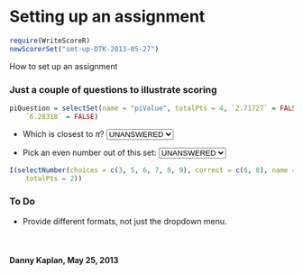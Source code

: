 Setting up an assignment
========================================================






```r
require(WriteScoreR)
newScorerSet("set-up-DTK-2013-05-27")
```


How to set up an assignment

### Just a couple of questions to illustrate scoring


```r
piQuestion = selectSet(name = "piValue", totalPts = 4, `2.71727` = FALSE, `3.14159` = TRUE, 
    `6.28318` = FALSE)
```


* Which is closest to $\pi$? <select name='in1'><option value='NA' selected>UNANSWERED</option> <option value='{
 "itemInfo": {
 "setID": "set-up-DTK-2013-05-27",
"itemN":      1,
"name": "piValue",
"totalpts":      4 
},
"type": "Fixed Choice",
"pts":      0,
"hint": "",
"reward": "Right!",
"content": "2.71727" 
}'>2.71727</option> <option value='{
 "itemInfo": {
 "setID": "set-up-DTK-2013-05-27",
"itemN":      1,
"name": "piValue",
"totalpts":      4 
},
"type": "Fixed Choice",
"pts":      4,
"hint": "",
"reward": "Right!",
"content": "3.14159" 
}'>3.14159</option> <option value='{
 "itemInfo": {
 "setID": "set-up-DTK-2013-05-27",
"itemN":      1,
"name": "piValue",
"totalpts":      4 
},
"type": "Fixed Choice",
"pts":      0,
"hint": "",
"reward": "Right!",
"content": "6.28318" 
}'>6.28318</option> </select><span id='out1' class='shiny-html-output'> </span>

* Pick an even number out of this set:  <select name='in2'><option value='NA' selected>UNANSWERED</option> <option value='{
 "itemInfo": {
 "setID": "set-up-DTK-2013-05-27",
"itemN":      2,
"name": "evens",
"totalpts":      1 
},
"type": "Fixed Choice",
"pts":      0,
"hint": "",
"reward": "Right!",
"content": "3" 
}'>3</option> <option value='{
 "itemInfo": {
 "setID": "set-up-DTK-2013-05-27",
"itemN":      2,
"name": "evens",
"totalpts":      1 
},
"type": "Fixed Choice",
"pts":      0,
"hint": "",
"reward": "Right!",
"content": "5" 
}'>5</option> <option value='{
 "itemInfo": {
 "setID": "set-up-DTK-2013-05-27",
"itemN":      2,
"name": "evens",
"totalpts":      1 
},
"type": "Fixed Choice",
"pts":      1,
"hint": "",
"reward": "Right!",
"content": "6" 
}'>6</option> <option value='{
 "itemInfo": {
 "setID": "set-up-DTK-2013-05-27",
"itemN":      2,
"name": "evens",
"totalpts":      1 
},
"type": "Fixed Choice",
"pts":      0,
"hint": "",
"reward": "Right!",
"content": "7" 
}'>7</option> <option value='{
 "itemInfo": {
 "setID": "set-up-DTK-2013-05-27",
"itemN":      2,
"name": "evens",
"totalpts":      1 
},
"type": "Fixed Choice",
"pts":      1,
"hint": "",
"reward": "Right!",
"content": "8" 
}'>8</option> <option value='{
 "itemInfo": {
 "setID": "set-up-DTK-2013-05-27",
"itemN":      2,
"name": "evens",
"totalpts":      1 
},
"type": "Fixed Choice",
"pts":      0,
"hint": "",
"reward": "Right!",
"content": "9" 
}'>9</option> </select><span id='out2' class='shiny-html-output'> </span>


```r
I(selectNumber(choices = c(3, 5, 6, 7, 8, 9), correct = c(6, 8), name = "evens", 
    totalPts = 2))
```


### To Do

* Provide different formats, not just the dropdown menu.

<select style='visibility: hidden' width='5' name='roster'><option value='[ "in1", "in2" ]'>Ignore me</option></select>

#### Danny Kaplan, May 25, 2013
